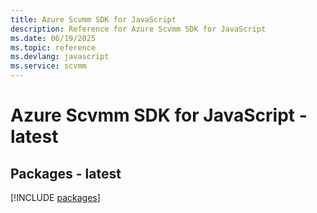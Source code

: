 ```yaml
---
title: Azure Scvmm SDK for JavaScript
description: Reference for Azure Scvmm SDK for JavaScript
ms.date: 06/19/2025
ms.topic: reference
ms.devlang: javascript
ms.service: scvmm
---
```

# Azure Scvmm SDK for JavaScript - latest
## Packages - latest
[!INCLUDE [packages](scvmm-index.md)]